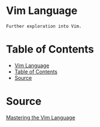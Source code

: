 # Vim Language

    Further exploration into Vim.

# Table of Contents

- [Vim Language](#vim-language)
- [Table of Contents](#table-of-contents)
- [Source](#source)

# Source

[Mastering the Vim Language](https://www.youtube.com/watch?v=wlR5gYd6um0)

